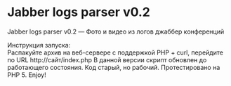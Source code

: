 Jabber logs parser v0.2
=================

Jabber logs parser v0.2  — Фото и видео из логов джаббер конференций

Инструкция запуска:<br>
Распакуйте архив на веб-сервере с поддержкой PHP + curl, перейдите по URL http://сайт/index.php
В данной версии скрипт обновлен до работающего состояния.
Код старый, но рабочий.
Протестировано на PHP 5.
Enjoy!